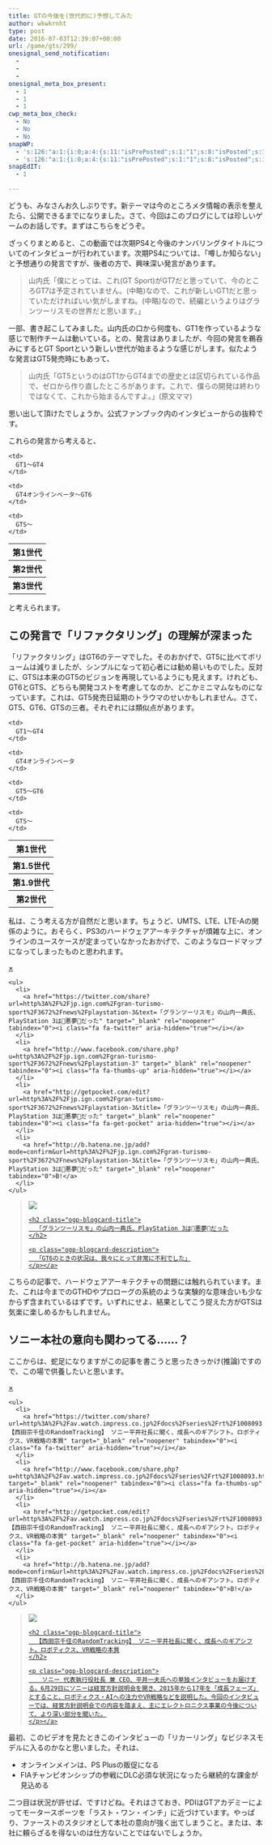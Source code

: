 ```yaml
---
title: GTの今後を(世代的に)予想してみた
author: wkwkrnht
type: post
date: 2016-07-03T12:39:07+00:00
url: /game/gts/299/
onesignal_send_notification:
  - 
  - 
  - 
onesignal_meta_box_present:
  - 1
  - 1
  - 1
cwp_meta_box_check:
  - No
  - No
  - No
snapWP:
  - 's:126:"a:1:{i:0;a:4:{s:11:"isPrePosted";s:1:"1";s:8:"isPosted";s:1:"1";s:4:"pgID";s:3:"666";s:5:"pDate";s:19:"2016-11-03 10:07:05";}}";'
  - 's:126:"a:1:{i:0;a:4:{s:11:"isPrePosted";s:1:"1";s:8:"isPosted";s:1:"1";s:4:"pgID";s:3:"666";s:5:"pDate";s:19:"2016-11-03 10:07:05";}}";'
snapEdIT:
  - 1

---
```

どうも、みなさんお久しぶりです。新テーマは今のところメタ情報の表示を整えたら、公開できるまでになりました。さて、今回はこのブログにしては珍しいゲームのお話しです。まずはこちらをどうぞ。
  

  
ざっくりまとめると、この動画では次期PS4と今後のナンバリングタイトルについてのインタビューが行われています。次期PS4については、「噂しか知らない」と予想通りの発言ですが、後者の方で、興味深い発言があります。

> 山内氏「僕にとっては、これ(GT Sport)がGT7だと思っていて、今のところGT7は予定されていません。(中略)なので、これが新しいGT1だと思っていただければいい気がしますね。(中略)なので、続編というよりはグランツーリスモの世界だと思います。」

一部、書き起こしてみました。山内氏の口から何度も、GT1を作っているような感じで制作チームは動いている。との、発言はありましたが、今回の発言を鵜呑みにするとGT Sportという新しい世代が始まるような感じがします。似たような発言はGT5発売時にもあって、

> 山内氏「GT5というのはGT1からGT4までの歴史とは区切られている作品で、ゼロから作り直したところがあります。これで、僕らの開発は終わりではなくて、これから始まるんですよ。」(原文ママ)

思い出して頂けたでしょうか。公式ファンブック内のインタビューからの抜粋です。

これらの発言から考えると、

<table>
  <tr>
    <th>
      第1世代
    </th>
    
    <td>
      GT1～GT4
    </td>
  </tr>
  
  <tr>
    <th>
      第2世代
    </th>
    
    <td>
      GT4オンラインベータ～GT6
    </td>
  </tr>
  
  <tr>
    <th>
      第3世代
    </th>
    
    <td>
      GTS～
    </td>
  </tr>
</table>

と考えられます。

## この発言で「リファクタリング」の理解が深まった

「リファクタリング」はGT6のテーマでした。そのおかげで、GT5に比べてボリュームは減りましたが、シンプルになって初心者には勧め易いものでした。反対に、GTSは本来のGT5のビジョンを再現しているようにも見えます。けれども、GT6とGTS、どちらも開発コストを考慮してなのか、どこかミニマムなものになっています。これは、GT5発売日延期のトラウマのせいかもしれません。さて、GT5、GT6、GTSの三者。それぞれには類似点があります。

<table>
  <tr>
    <th>
      第1世代
    </th>
    
    <td>
      GT1～GT4
    </td>
  </tr>
  
  <tr>
    <th>
      第1.5世代
    </th>
    
    <td>
      GT4オンラインベータ
    </td>
  </tr>
  
  <tr>
    <th>
      第1.9世代
    </th>
    
    <td>
      GT5～GT6
    </td>
  </tr>
  
  <tr>
    <th>
      第2世代
    </th>
    
    <td>
      GTS～
    </td>
  </tr>
</table>

私は、こう考える方が自然だと思います。ちょうど、UMTS、LTE、LTE-Aの関係のように。おそらく、PS3のハードウェアアーキテクチャが煩雑な上に、オンラインのユースケースが定まっていなかったおかげで、このようなロードマップになってしまったものと思われます。

<div class="ogp-blogcard">
  <div id="ogp-blogcard-share-http://jp.ign.com/gran-turismo-sport/3672/news/playstation-3" class="ogp-blogcard-share none">
    <a href="javascript:void(0)" class="ogp-blogcard-share-close" tabindex="0" onclick="document.getElementById('ogp-blogcard-share-http://jp.ign.com/gran-turismo-sport/3672/news/playstation-3').classList.toggle('none');document.getElementById('ogp-blogcard-share-http://jp.ign.com/gran-turismo-sport/3672/news/playstation-3').classList.toggle('block');">×</a> 
    
    <ul>
      <li>
        <a href="https://twitter.com/share?url=http%3A%2F%2Fjp.ign.com%2Fgran-turismo-sport%2F3672%2Fnews%2Fplaystation-3&text=「グランツーリスモ」の山内一典氏、PlayStation 3は悪夢だった" target="_blank" rel="noopener" tabindex="0"><i class="fa fa-twitter" aria-hidden="true"></i></a>
      </li>
      <li>
        <a href="http://www.facebook.com/share.php?u=http%3A%2F%2Fjp.ign.com%2Fgran-turismo-sport%2F3672%2Fnews%2Fplaystation-3" target="_blank" rel="noopener" tabindex="0"><i class="fa fa-thumbs-up" aria-hidden="true"></i></a>
      </li>
      <li>
        <a href="http://getpocket.com/edit?url=http%3A%2F%2Fjp.ign.com%2Fgran-turismo-sport%2F3672%2Fnews%2Fplaystation-3&title=「グランツーリスモ」の山内一典氏、PlayStation 3は悪夢だった" target="_blank" rel="noopener" tabindex="0"><i class="fa fa-get-pocket" aria-hidden="true"></i></a>
      </li>
      <li>
        <a href="http://b.hatena.ne.jp/add?mode=confirm&url=http%3A%2F%2Fjp.ign.com%2Fgran-turismo-sport%2F3672%2Fnews%2Fplaystation-3&title=「グランツーリスモ」の山内一典氏、PlayStation 3は悪夢だった" target="_blank" rel="noopener" tabindex="0">B!</a>
      </li>
    </ul>
  </div>
  
  <blockquote class="ogp-blogcard-main" cite="http://jp.ign.com/gran-turismo-sport/3672/news/playstation-3">
    <img class="ogp-blogcard-img" src="http://sm.ign.com/t/ign_jp/news/p/playstatio/playstation-3-was-a-nightmare-says-gran-turismo-creator_kbyq.640.jpg" /> <a href="http://jp.ign.com/gran-turismo-sport/3672/news/playstation-3" target="_blank" rel="noopener" tabindex="0" title="「グランツーリスモ」の山内一典氏、PlayStation 3は悪夢だった" class="ogp-blogcard-info"> 
    
    <h2 class="ogp-blogcard-title">
      「グランツーリスモ」の山内一典氏、PlayStation 3は悪夢だった
    </h2>
    
    <p class="ogp-blogcard-description">
      「GT6のときの状況は、我々にとって非常に不利でした」
    </p></a>
  </blockquote>
  
  <a href="javascript:void(0)" class="ogp-blogcard-share-toggle" tabindex="0" onclick="document.getElementById('ogp-blogcard-share-http://jp.ign.com/gran-turismo-sport/3672/news/playstation-3').classList.toggle('none');document.getElementById('ogp-blogcard-share-http://jp.ign.com/gran-turismo-sport/3672/news/playstation-3').classList.toggle('block');"><i class="fa fa-2x fa-share-alt"></i></a>
</div>こちらの記事で、ハードウェアアーキテクチャの問題には触れられています。また、これは今までのGTHDやプロローグの系統のような実験的な意味合いも少なからず含まれているはずです。いずれにせよ、結果としてこう捉えた方がGTSは気楽に楽しめるかもしれません。

## ソニー本社の意向も関わってる……？

ここからは、蛇足になりますがこの記事を書こうと思ったきっかけ(推論)ですので、この場で供養したいと思います。
  


<div class="ogp-blogcard">
  <div id="ogp-blogcard-share-http://av.watch.impress.co.jp/docs/series/rt/1008093.html" class="ogp-blogcard-share none">
    <a href="javascript:void(0)" class="ogp-blogcard-share-close" tabindex="0" onclick="document.getElementById('ogp-blogcard-share-http://av.watch.impress.co.jp/docs/series/rt/1008093.html').classList.toggle('none');document.getElementById('ogp-blogcard-share-http://av.watch.impress.co.jp/docs/series/rt/1008093.html').classList.toggle('block');">×</a> 
    
    <ul>
      <li>
        <a href="https://twitter.com/share?url=http%3A%2F%2Fav.watch.impress.co.jp%2Fdocs%2Fseries%2Frt%2F1008093.html&text=【西田宗千佳のRandomTracking】 ソニー平井社長に聞く、成長へのギアシフト。ロボティクス、VR戦略の本質" target="_blank" rel="noopener" tabindex="0"><i class="fa fa-twitter" aria-hidden="true"></i></a>
      </li>
      <li>
        <a href="http://www.facebook.com/share.php?u=http%3A%2F%2Fav.watch.impress.co.jp%2Fdocs%2Fseries%2Frt%2F1008093.html" target="_blank" rel="noopener" tabindex="0"><i class="fa fa-thumbs-up" aria-hidden="true"></i></a>
      </li>
      <li>
        <a href="http://getpocket.com/edit?url=http%3A%2F%2Fav.watch.impress.co.jp%2Fdocs%2Fseries%2Frt%2F1008093.html&title=【西田宗千佳のRandomTracking】 ソニー平井社長に聞く、成長へのギアシフト。ロボティクス、VR戦略の本質" target="_blank" rel="noopener" tabindex="0"><i class="fa fa-get-pocket" aria-hidden="true"></i></a>
      </li>
      <li>
        <a href="http://b.hatena.ne.jp/add?mode=confirm&url=http%3A%2F%2Fav.watch.impress.co.jp%2Fdocs%2Fseries%2Frt%2F1008093.html&title=【西田宗千佳のRandomTracking】 ソニー平井社長に聞く、成長へのギアシフト。ロボティクス、VR戦略の本質" target="_blank" rel="noopener" tabindex="0">B!</a>
      </li>
    </ul>
  </div>
  
  <blockquote class="ogp-blogcard-main" cite="http://av.watch.impress.co.jp/docs/series/rt/1008093.html">
    <img class="ogp-blogcard-img" src="http://av.watch.impress.co.jp/img/avw/list/1008/093/h00.jpg" /> <a href="http://av.watch.impress.co.jp/docs/series/rt/1008093.html" target="_blank" rel="noopener" tabindex="0" title="【西田宗千佳のRandomTracking】 ソニー平井社長に聞く、成長へのギアシフト。ロボティクス、VR戦略の本質" class="ogp-blogcard-info"> 
    
    <h2 class="ogp-blogcard-title">
      【西田宗千佳のRandomTracking】 ソニー平井社長に聞く、成長へのギアシフト。ロボティクス、VR戦略の本質
    </h2>
    
    <p class="ogp-blogcard-description">
      　ソニー 代表執行役社長 兼 CEO、平井一夫氏への単独インタビューをお届けする。6月29日にソニーは経営方針説明会を開き、2015年から17年を「成長フェーズ」とすること、ロボティクス・AIへの注力やVR戦略などを説明した。今回のインタビューでは、経営方針説明会での内容を踏まえ、主にエレクトロニクス事業の今後について、より深い部分を聞いた。
    </p></a>
  </blockquote>
  
  <a href="javascript:void(0)" class="ogp-blogcard-share-toggle" tabindex="0" onclick="document.getElementById('ogp-blogcard-share-http://av.watch.impress.co.jp/docs/series/rt/1008093.html').classList.toggle('none');document.getElementById('ogp-blogcard-share-http://av.watch.impress.co.jp/docs/series/rt/1008093.html').classList.toggle('block');"><i class="fa fa-2x fa-share-alt"></i></a>
</div>


  
最初、このビデオを見たときこのインタビューの「リカーリング」なビジネスモデルに入るのかなと思いました。それは、

  * オンラインメインは、PS Plusの販促になる
  * FIAチャンピオンシップの参戦にDLC必須な状況になったら継続的な課金が見込める

二つ目は状況が許せば、ですけどね。それはさておき、PDIはGTアカデミーによってモータースポーツを「ラスト・ワン・インチ」に近づけています。やっぱり、ファーストのスタジオとして本社の意向が強く出てしまうこと。または、本社に頼らざるを得ないのは仕方ないことではないでしょうか。